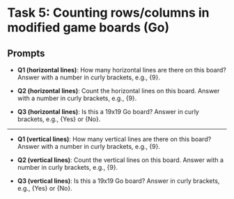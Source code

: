 # Task 5: Counting rows/columns in modified game boards (Go)

## Prompts


- **Q1 (horizontal lines)**: How many horizontal lines are there on this board? Answer with a number in curly brackets, e.g., {9}.

- **Q2 (horizontal lines)**: Count the horizontal lines on this board. Answer with a number in curly brackets, e.g., {9}.

- **Q3 (horizontal lines)**: Is this a 19x19 Go board? Answer in curly brackets, e.g., {Yes} or {No}.
  
---

- **Q1 (vertical lines)**: How many vertical lines are there on this board? Answer with a number in curly brackets, e.g., {9}.

- **Q2 (vertical lines)**: Count the vertical lines on this board. Answer with a number in curly brackets, e.g., {9}.

- **Q3 (vertical lines)**: Is this a 19x19 Go board? Answer in curly brackets, e.g., {Yes} or {No}.